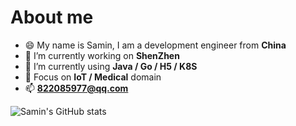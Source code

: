 # About me

- 😄 My name is Samin, I am a development engineer from **China**
- 🔭 I’m currently working on **ShenZhen**
- 🌱 I’m currently using **Java / Go / H5 / K8S**
- 💬 Focus on **IoT / Medical** domain
- 📫 **822085977@qq.com**

![Samin's GitHub stats](https://github-readme-stats.vercel.app/api?username=SaminZou&show_icons=true&theme=vue)
